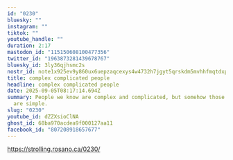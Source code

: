 ```yaml
---
id: "0230"
bluesky: ""
instagram: ""
tiktok: ""
youtube_handle: ""
duration: 2:17
mastodon_id: "115150608100477356"
twitter_id: "1963873281439678767"
bluesky_id: 3ly36qjhsmc2s
nostr_id: note1x925ev9y860ux6uepzaqcexys4w4732h7jgyt5qrskdm5mvhhfmqtdxp7z
title: complex complicated people
headline: complex complicated people
date: 2025-09-05T08:17:14.694Z
summary: People we know are complex and complicated, but somehow those we don't
  are simple.
slug: "0230"
youtube_id: dZZXsioClNA
ghost_id: 68ba970acdea9f000127aa11
facebook_id: "807208918657677"
---
```

https://strolling.rosano.ca/0230/
